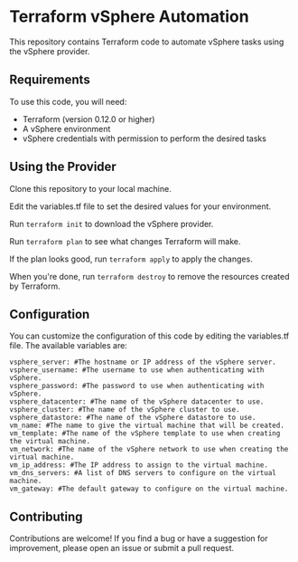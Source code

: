 
# Terraform vSphere Automation
This repository contains Terraform code to automate vSphere tasks using the vSphere provider.

## Requirements
To use this code, you will need:

 * Terraform (version 0.12.0 or higher)
 * A vSphere environment
 * vSphere credentials with permission to perform the desired tasks

## Using the Provider
  Clone this repository to your local machine.
  
  Edit the variables.tf file to set the desired values for your environment.
  
  Run `terraform init` to download the vSphere provider.
  
  Run `terraform plan` to see what changes Terraform will make.
  
  If the plan looks good, run `terraform apply` to apply the changes.
  
  When you're done, run `terraform destroy` to remove the resources created by Terraform.
  
## Configuration
You can customize the configuration of this code by editing the variables.tf file. The available variables are:

```hcl
vsphere_server: #The hostname or IP address of the vSphere server.
vsphere_username: #The username to use when authenticating with vSphere.
vsphere_password: #The password to use when authenticating with vSphere.
vsphere_datacenter: #The name of the vSphere datacenter to use.
vsphere_cluster: #The name of the vSphere cluster to use.
vsphere_datastore: #The name of the vSphere datastore to use.
vm_name: #The name to give the virtual machine that will be created.
vm_template: #The name of the vSphere template to use when creating the virtual machine.
vm_network: #The name of the vSphere network to use when creating the virtual machine.
vm_ip_address: #The IP address to assign to the virtual machine.
vm_dns_servers: #A list of DNS servers to configure on the virtual machine.
vm_gateway: #The default gateway to configure on the virtual machine.
```

## Contributing
Contributions are welcome! If you find a bug or have a suggestion for improvement, please open an issue or submit a pull request.

